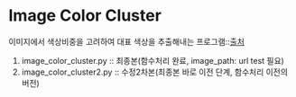 # Image Color Cluster  
이미지에서 색상비중을 고려하여 대표 색상을 추출해내는 프로그램::[출처](https://inyl.github.io/programming/2017/07/31/opencv_image_color_cluster.html?fbclid=IwAR3lilgOrYh-N7Qqso-1E4hb3XWV7dgy3VvONRBTFG-ceLxsjhrXg-Kwo-A)  

1) image_color_cluster.py :: 최종본(함수처리 완료, image_path: url test 필요)  
2) image_color_cluster2.py :: 수정2차본(최종본 바로 이전 단계, 함수처리 이전의 버전)  
